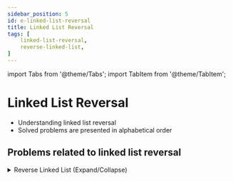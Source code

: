 ```yaml
---
sidebar_position: 5 
id: e-linked-list-reversal 
title: Linked List Reversal
tags: [
    linked-list-reversal,
    reverse-linked-list,
]
---
```


import Tabs from '@theme/Tabs';
import TabItem from '@theme/TabItem';

# Linked List Reversal

- Understanding linked list reversal 
- Solved problems are presented in alphabetical order

## Problems related to linked list reversal

<details> 
<summary> Reverse Linked List (Expand/Collapse) </summary> 

### [↗ See LeetCode Problem #206](https://leetcode.com/problems/reverse-linked-list/)

<Tabs>
<TabItem value="java" label="Java">

```java showLineNumbers
public class Solution {
    public static void main(String[] args) {
        System.out.println("Hello, world!");
    }
}
```

</TabItem>
</Tabs>

</details>